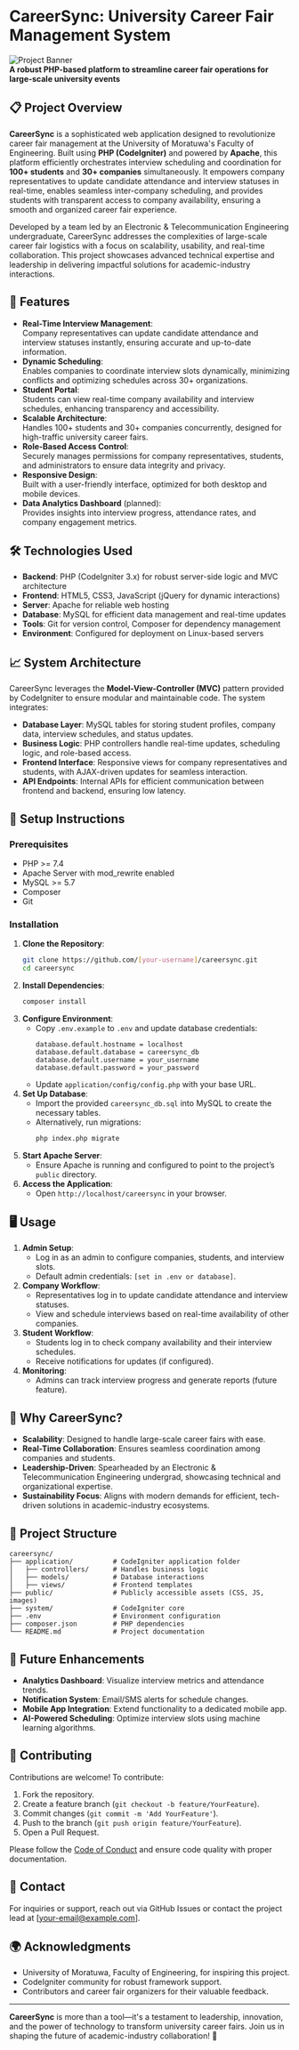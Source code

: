 # CareerSync: University Career Fair Management System

![Project Banner](https://via.placeholder.com/1200x300.png?text=CareerSync+Management+System)  
**A robust PHP-based platform to streamline career fair operations for large-scale university events**

## 📋 Project Overview

**CareerSync** is a sophisticated web application designed to revolutionize career fair management at the University of Moratuwa's Faculty of Engineering. Built using **PHP (CodeIgniter)** and powered by **Apache**, this platform efficiently orchestrates interview scheduling and coordination for **100+ students** and **30+ companies** simultaneously. It empowers company representatives to update candidate attendance and interview statuses in real-time, enables seamless inter-company scheduling, and provides students with transparent access to company availability, ensuring a smooth and organized career fair experience.

Developed by a team led by an Electronic & Telecommunication Engineering undergraduate, CareerSync addresses the complexities of large-scale career fair logistics with a focus on scalability, usability, and real-time collaboration. This project showcases advanced technical expertise and leadership in delivering impactful solutions for academic-industry interactions.

## 🚀 Features

- **Real-Time Interview Management**:  
  Company representatives can update candidate attendance and interview statuses instantly, ensuring accurate and up-to-date information.
- **Dynamic Scheduling**:  
  Enables companies to coordinate interview slots dynamically, minimizing conflicts and optimizing schedules across 30+ organizations.
- **Student Portal**:  
  Students can view real-time company availability and interview schedules, enhancing transparency and accessibility.
- **Scalable Architecture**:  
  Handles 100+ students and 30+ companies concurrently, designed for high-traffic university career fairs.
- **Role-Based Access Control**:  
  Securely manages permissions for company representatives, students, and administrators to ensure data integrity and privacy.
- **Responsive Design**:  
  Built with a user-friendly interface, optimized for both desktop and mobile devices.
- **Data Analytics Dashboard** (planned):  
  Provides insights into interview progress, attendance rates, and company engagement metrics.

## 🛠️ Technologies Used

- **Backend**: PHP (CodeIgniter 3.x) for robust server-side logic and MVC architecture
- **Frontend**: HTML5, CSS3, JavaScript (jQuery for dynamic interactions)
- **Server**: Apache for reliable web hosting
- **Database**: MySQL for efficient data management and real-time updates
- **Tools**: Git for version control, Composer for dependency management
- **Environment**: Configured for deployment on Linux-based servers

## 📈 System Architecture

CareerSync leverages the **Model-View-Controller (MVC)** pattern provided by CodeIgniter to ensure modular and maintainable code. The system integrates:

- **Database Layer**: MySQL tables for storing student profiles, company data, interview schedules, and status updates.
- **Business Logic**: PHP controllers handle real-time updates, scheduling logic, and role-based access.
- **Frontend Interface**: Responsive views for company representatives and students, with AJAX-driven updates for seamless interaction.
- **API Endpoints**: Internal APIs for efficient communication between frontend and backend, ensuring low latency.

## 📝 Setup Instructions

### Prerequisites
- PHP >= 7.4
- Apache Server with mod_rewrite enabled
- MySQL >= 5.7
- Composer
- Git

### Installation
1. **Clone the Repository**:
   ```bash
   git clone https://github.com/[your-username]/careersync.git
   cd careersync
   ```
2. **Install Dependencies**:
   ```bash
   composer install
   ```
3. **Configure Environment**:
   - Copy `.env.example` to `.env` and update database credentials:
     ```
     database.default.hostname = localhost
     database.default.database = careersync_db
     database.default.username = your_username
     database.default.password = your_password
     ```
   - Update `application/config/config.php` with your base URL.
4. **Set Up Database**:
   - Import the provided `careersync_db.sql` into MySQL to create the necessary tables.
   - Alternatively, run migrations:
     ```bash
     php index.php migrate
     ```
5. **Start Apache Server**:
   - Ensure Apache is running and configured to point to the project’s `public` directory.
6. **Access the Application**:
   - Open `http://localhost/careersync` in your browser.

## 🖥️ Usage

1. **Admin Setup**:
   - Log in as an admin to configure companies, students, and interview slots.
   - Default admin credentials: `[set in .env or database]`.
2. **Company Workflow**:
   - Representatives log in to update candidate attendance and interview statuses.
   - View and schedule interviews based on real-time availability of other companies.
3. **Student Workflow**:
   - Students log in to check company availability and their interview schedules.
   - Receive notifications for updates (if configured).
4. **Monitoring**:
   - Admins can track interview progress and generate reports (future feature).

## 🌟 Why CareerSync?

- **Scalability**: Designed to handle large-scale career fairs with ease.
- **Real-Time Collaboration**: Ensures seamless coordination among companies and students.
- **Leadership-Driven**: Spearheaded by an Electronic & Telecommunication Engineering undergrad, showcasing technical and organizational expertise.
- **Sustainability Focus**: Aligns with modern demands for efficient, tech-driven solutions in academic-industry ecosystems.

## 📂 Project Structure

```
careersync/
├── application/          # CodeIgniter application folder
│   ├── controllers/      # Handles business logic
│   ├── models/           # Database interactions
│   ├── views/            # Frontend templates
├── public/               # Publicly accessible assets (CSS, JS, images)
├── system/               # CodeIgniter core
├── .env                  # Environment configuration
├── composer.json         # PHP dependencies
└── README.md             # Project documentation
```

## 🔮 Future Enhancements

- **Analytics Dashboard**: Visualize interview metrics and attendance trends.
- **Notification System**: Email/SMS alerts for schedule changes.
- **Mobile App Integration**: Extend functionality to a dedicated mobile app.
- **AI-Powered Scheduling**: Optimize interview slots using machine learning algorithms.

## 🤝 Contributing

Contributions are welcome! To contribute:
1. Fork the repository.
2. Create a feature branch (`git checkout -b feature/YourFeature`).
3. Commit changes (`git commit -m 'Add YourFeature'`).
4. Push to the branch (`git push origin feature/YourFeature`).
5. Open a Pull Request.

Please follow the [Code of Conduct](CODE_OF_CONDUCT.md) and ensure code quality with proper documentation.

## 📧 Contact

For inquiries or support, reach out via GitHub Issues or contact the project lead at [your-email@example.com].

## 🌍 Acknowledgments

- University of Moratuwa, Faculty of Engineering, for inspiring this project.
- CodeIgniter community for robust framework support.
- Contributors and career fair organizers for their valuable feedback.

---

**CareerSync** is more than a tool—it's a testament to leadership, innovation, and the power of technology to transform university career fairs. Join us in shaping the future of academic-industry collaboration! 🌟
